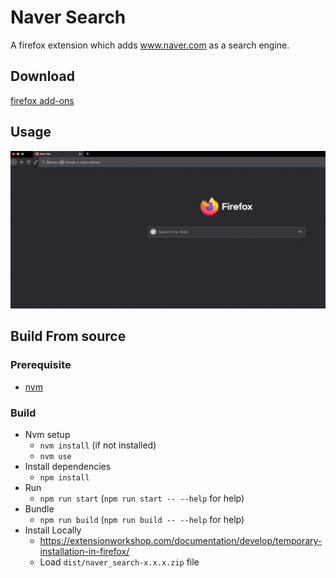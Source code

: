# Naver Search

A firefox extension which adds www.naver.com as a search engine.

## Download

[firefox add-ons](https://addons.mozilla.org/ko/firefox/addon/naver-search/)

## Usage

![naver-search](./img/naver-search.gif)

## Build From source

### Prerequisite

- [nvm](https://github.com/nvm-sh/nvm#install--update-script)

### Build

- Nvm setup
  - `nvm install` (if not installed)
  - `nvm use`
- Install dependencies
  - `npm install`
- Run
  - `npm run start` (`npm run start -- --help` for help)
- Bundle
  - `npm run build` (`npm run build -- --help` for help)
- Install Locally
  - https://extensionworkshop.com/documentation/develop/temporary-installation-in-firefox/
  - Load `dist/naver_search-x.x.x.zip` file